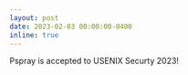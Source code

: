 ```yaml
---
layout: post
date: 2023-02-03 00:00:00-0400
inline: true
---
```


Pspray is accepted to USENIX Securty 2023!


